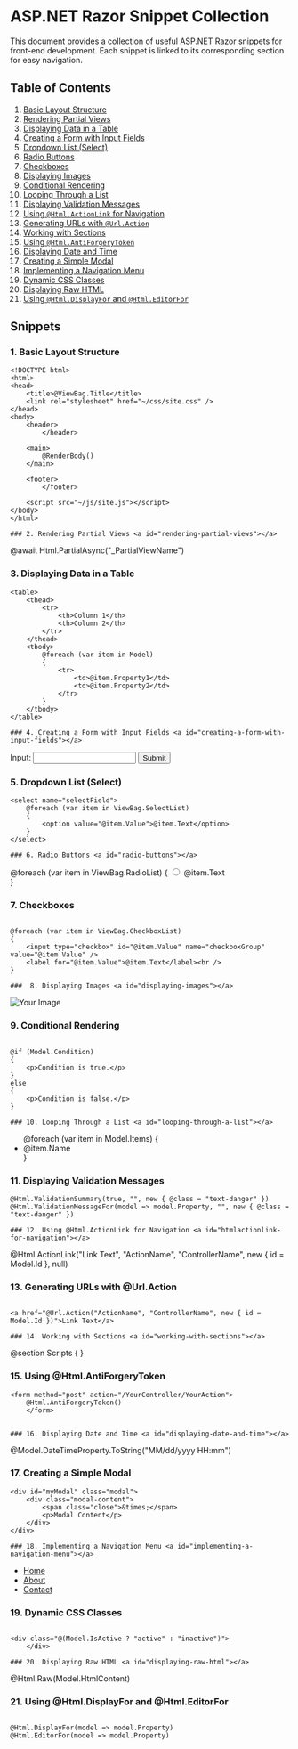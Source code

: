 # ASP.NET Razor Snippet Collection

This document provides a collection of useful ASP.NET Razor snippets for front-end development. Each snippet is linked to its corresponding section for easy navigation.

## Table of Contents

1.  [Basic Layout Structure](#basic-layout-structure)
2.  [Rendering Partial Views](#rendering-partial-views)
3.  [Displaying Data in a Table](#displaying-data-in-a-table)
4.  [Creating a Form with Input Fields](#creating-a-form-with-input-fields)
5.  [Dropdown List (Select)](#dropdown-list-select)
6.  [Radio Buttons](#radio-buttons)
7.  [Checkboxes](#checkboxes)
8.  [Displaying Images](#displaying-images)
9.  [Conditional Rendering](#conditional-rendering)
10. [Looping Through a List](#looping-through-a-list)
11. [Displaying Validation Messages](#displaying-validation-messages)
12. [Using `@Html.ActionLink` for Navigation](#htmlactionlink-for-navigation)
13. [Generating URLs with `@Url.Action`](#urdaction-generating-urls)
14. [Working with Sections](#working-with-sections)
15. [Using `@Html.AntiForgeryToken`](#htmlantiforgerytoken)
16. [Displaying Date and Time](#displaying-date-and-time)
17. [Creating a Simple Modal](#creating-a-simple-modal)
18. [Implementing a Navigation Menu](#implementing-a-navigation-menu)
19. [Dynamic CSS Classes](#dynamic-css-classes)
20. [Displaying Raw HTML](#displaying-raw-html)
21. [Using `@Html.DisplayFor` and `@Html.EditorFor`](#htmldisplayforeditorfor)

## Snippets

### 1. Basic Layout Structure <a id="basic-layout-structure"></a>

```
<!DOCTYPE html>
<html>
<head>
    <title>@ViewBag.Title</title>
    <link rel="stylesheet" href="~/css/site.css" />
</head>
<body>
    <header>
        </header>

    <main>
        @RenderBody()
    </main>

    <footer>
        </footer>

    <script src="~/js/site.js"></script>
</body>
</html>

### 2. Rendering Partial Views <a id="rendering-partial-views"></a>

```
@await Html.PartialAsync("_PartialViewName")

###  3. Displaying Data in a Table <a id="displaying-data-in-a-table"></a>

```
<table>
    <thead>
        <tr>
            <th>Column 1</th>
            <th>Column 2</th>
        </tr>
    </thead>
    <tbody>
        @foreach (var item in Model)
        {
            <tr>
                <td>@item.Property1</td>
                <td>@item.Property2</td>
            </tr>
        }
    </tbody>
</table>

### 4. Creating a Form with Input Fields <a id="creating-a-form-with-input-fields"></a>

```
<form method="post" action="/YourController/YourAction">
    <label for="inputField">Input:</label>
    <input type="text" id="inputField" name="inputField" />
    <button type="submit">Submit</button>
</form>

### 5. Dropdown List (Select) <a id="dropdown-list-select"></a>

```
<select name="selectField">
    @foreach (var item in ViewBag.SelectList)
    {
        <option value="@item.Value">@item.Text</option>
    }
</select>

### 6. Radio Buttons <a id="radio-buttons"></a>

```
@foreach (var item in ViewBag.RadioList)
{
    <input type="radio" id="@item.Value" name="radioGroup" value="@item.Value" />
    <label for="@item.Value">@item.Text</label><br />
}

### 7. Checkboxes <a id="checkboxes"></a>
```

@foreach (var item in ViewBag.CheckboxList)
{
    <input type="checkbox" id="@item.Value" name="checkboxGroup" value="@item.Value" />
    <label for="@item.Value">@item.Text</label><br />
}

###  8. Displaying Images <a id="displaying-images"></a>
```

<img src="~/images/yourImage.jpg" alt="Your Image" />

### 9. Conditional Rendering <a id="conditional-rendering"></a>
```

@if (Model.Condition)
{
    <p>Condition is true.</p>
}
else
{
    <p>Condition is false.</p>
}

### 10. Looping Through a List <a id="looping-through-a-list"></a>
```
<ul>
    @foreach (var item in Model.Items)
    {
        <li>@item.Name</li>
    }
</ul>

### 11. Displaying Validation Messages <a id="displaying-validation-messages"></a>
```
@Html.ValidationSummary(true, "", new { @class = "text-danger" })
@Html.ValidationMessageFor(model => model.Property, "", new { @class = "text-danger" })

### 12. Using @Html.ActionLink for Navigation <a id="htmlactionlink-for-navigation"></a>
```

@Html.ActionLink("Link Text", "ActionName", "ControllerName", new { id = Model.Id }, null)

### 13. Generating URLs with @Url.Action <a id="urdaction-generating-urls"></a>
```

<a href="@Url.Action("ActionName", "ControllerName", new { id = Model.Id })">Link Text</a>

### 14. Working with Sections <a id="working-with-sections"></a>
```

@section Scripts {
    <script src="~/js/yourScript.js"></script>
}

### 15. Using @Html.AntiForgeryToken <a id="htmlantiforgerytoken"></a>

```
<form method="post" action="/YourController/YourAction">
    @Html.AntiForgeryToken()
    </form>


### 16. Displaying Date and Time <a id="displaying-date-and-time"></a>
```
@Model.DateTimeProperty.ToString("MM/dd/yyyy HH:mm")

### 17. Creating a Simple Modal <a id="creating-a-simple-modal"></a>
```
<div id="myModal" class="modal">
    <div class="modal-content">
        <span class="close">&times;</span>
        <p>Modal Content</p>
    </div>
</div>

### 18. Implementing a Navigation Menu <a id="implementing-a-navigation-menu"></a>
```
<nav>
    <ul>
        <li><a href="@Url.Action("Index", "Home")">Home</a></li>
        <li><a href="@Url.Action("About", "Home")">About</a></li>
        <li><a href="@Url.Action("Contact", "Home")">Contact</a></li>
    </ul>
</nav>

### 19. Dynamic CSS Classes <a id="dynamic-css-classes"></a>
```

<div class="@(Model.IsActive ? "active" : "inactive")">
    </div>

### 20. Displaying Raw HTML <a id="displaying-raw-html"></a>
```

@Html.Raw(Model.HtmlContent)

### 21. Using @Html.DisplayFor and @Html.EditorFor <a id="htmldisplayforeditorfor"></a>
```

@Html.DisplayFor(model => model.Property)
@Html.EditorFor(model => model.Property)
